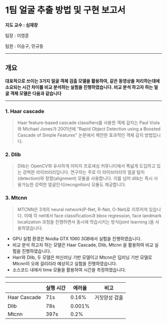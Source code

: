 # 1**팀 얼굴 추출 방법 및 구현 보고서**

**지도 교수 : 심재창**

팀장 : 이영훈

팀원 : 이승구, 민규동

------

## 개요

**대표적으로 쓰이는 3가지 얼굴 객체 검출 모델을 활용하여, 같은 동영상을 처리하는데에 소요되는 시간 차이를 비교 분석하는 실험을 진행하였습니다. 비교 분석 하고자 하는 얼굴 객체 모델은 다음과 같습니다**

------

### 1. Haar cascade

> Haar feature-based cascade classifiers를 사용한 객체 감지는 Paul Viola와 Michael Jones가 2001년에 "Rapid Object Detection using a Boosted Cascade of Simple Features" 논문에서 제안한 효과적인 객체 감지 방법입니다.

### **2. Dlib**

> Dlib는 OpenCV와 유사하게 이미지 프로세싱 커뮤니티에서 폭넓게 도입하고 있는 강력한 라이브러리입니다. 연구자는 주로 이 라이브러리의 얼굴 탐지(detection)와 정렬(alignment) 모듈을 사용합니다. 이를 넘어 dlib는 즉시 사용가능한 강력한 얼굴인식(recognition) 모듈도 제공합니다.

### **3. Mtcnn**

> MTCNN은 3개의 neural network(P-Net, R-Net, O-Net)로 이루어져 있습니다. 이때 각 net에서 face classification과 bbox regression, face landmark localization 과정을 진행하면서 동시에 학습시키는 방식(joint learning )을 사용하였습니다.

- GPU 실험 환경은 Nvidia GTX 1060 3GB에서 실험을 진행하였습니다.
- 비교 분석 하고자 하는 모델은 Haar Cascade, Dlib, Mtcnn 을 활용하여 비교 실험을 진행하였습니다.
- Harr와 Dlib, 두 모델은 머신러닝 기반 모델이고 Mtcnn은 딥러닝 기반 모델로 Mtcnn이 오래 걸리리라 예상히고 실험을 진행하였습니다.
- 소스코드 내에서 time 모듈을 활용하여 시간을 측정하였습니다.
---
|  | 실행 시간 | 에러율 | 비고 |
| --- | --- | --- | --- |
| Haar Cascade | 71s | 0.16% | 거짓양성 검출 |
| Dlib | 78s | 0.001% |  |
| Mtcnn | 397s | 0.2% |  |
